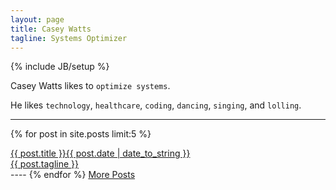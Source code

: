 ```yaml
---
layout: page
title: Casey Watts
tagline: Systems Optimizer
---
```

{% include JB/setup %}

Casey Watts likes to `optimize systems`.

He likes `technology`, `healthcare`, `coding`, `dancing`, `singing`, and `lolling`.

----
{% for post in site.posts limit:5 %}
<a href="{{ BASE_PATH }}{{ post.url }}">
<div class="posttitle">
{{ post.title }}<span class="datesnip">{{ post.date | date_to_string }}</span>
</div>
<div class="postsubtitle">
  {{ post.tagline }}
</div>
</a>
----
{% endfor %}


<a href="archive.html" class="btn btn-large">
More Posts
</a>
